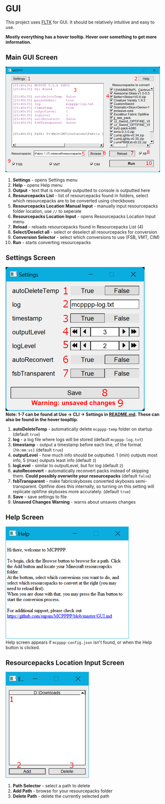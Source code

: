 # GUI
This project uses [FLTK](https://github.com/fltk/fltk) for GUI. It should be relatively intuitive and easy to use.

**Mostly everything has a hover tooltip. Hover over something to get more information.**

## Main GUI Screen
![Guimain](images/guimain.png)  
1. **Settings** - opens Settings menu
2. **Help** - opens Help menu
3. **Output** - text that is normally outputted to console is outputted here
4. **Resourcepacks List** - list of resourcepacks found in folders, select which resourcepacks are to be converted using checkboxes
5. **Resourcepacks Location Manual Input** - manually input resourcepacks folder location, use ` // ` to seperate
6. **Resourcepacks Location Input** - opens Resourcepacks Location Input menu
7. **Reload** - reloads resourcepacks found in Resourcepacks List (4)
8. **Select/Deselct all** - select or deselect all resourcepacks for conversion
9. **Conversion Selector** - select which conversions to use (FSB, VMT, CIM)
10. **Run** - starts converting resourcepacks

## Settings Screen
![Guisettings](images/guisettings.png)  
**Note: 1-7 can be found at Use -> CLI -> Settings in [README.md](README.md). These can also be found in the hover toopltip.**
1. **autoDeleteTemp** - automatically delete `mcpppp-temp` folder on startup (default `true`)
2. **log** - a log file where logs will be stored (default `mcpppp-log.txt`)
3. **timestamp** - output a timestamp before each line, of the format `[hh:mm:ss]` (default `true`)
4. **outputLevel** - how much info should be outputted. 1 (min) outputs most info, 5 (max) outputs least info (default `3`)
5. **logLevel** - similar to outputLevel, but for log (default `2`)
6. **autoReconvert** - automatically reconvert packs instead of skipping them. **Could possibly overwrite your resourcepacks** (default `false`)
7. **fsbTransparent** - make fabricskyboxes converted skyboxes semi-transparent. Optifine does this internally, so turning on this setting will replicate optifine skyboxes more accurately. (default `true`)
8. **Save** - save settings to file
9. **Unsaved Changes Warning** - warns about unsaves changes

## Help Screen
![Guihelp](images/guihelp.png)  
Help screen appears if `mcpppp-config.json` isn't found, or when the Help button is clicked.

## Resourcepacks Location Input Screen
![Guirespackinput](images/guirespackinput.png)  
1. **Path Selector** - select a path to delete
2. **Add Path** - browse for your resourcepacks folder
3. **Delete Path** - delete the currently selected path

